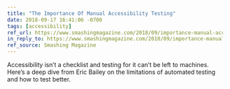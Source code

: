 ```yaml
---
title: "The Importance Of Manual Accessibility Testing"
date: 2018-09-17 16:41:06 -0700
tags: [accessibility]
ref_url: https://www.smashingmagazine.com/2018/09/importance-manual-accessibility-testing/
in_reply_to: https://www.smashingmagazine.com/2018/09/importance-manual-accessibility-testing/
ref_source: Smashing Magazine
---
```


Accessibility isn’t a checklist and testing for it can’t be left to machines. Here’s a deep dive from Eric Bailey on the limitations of automated testing and how to test better.